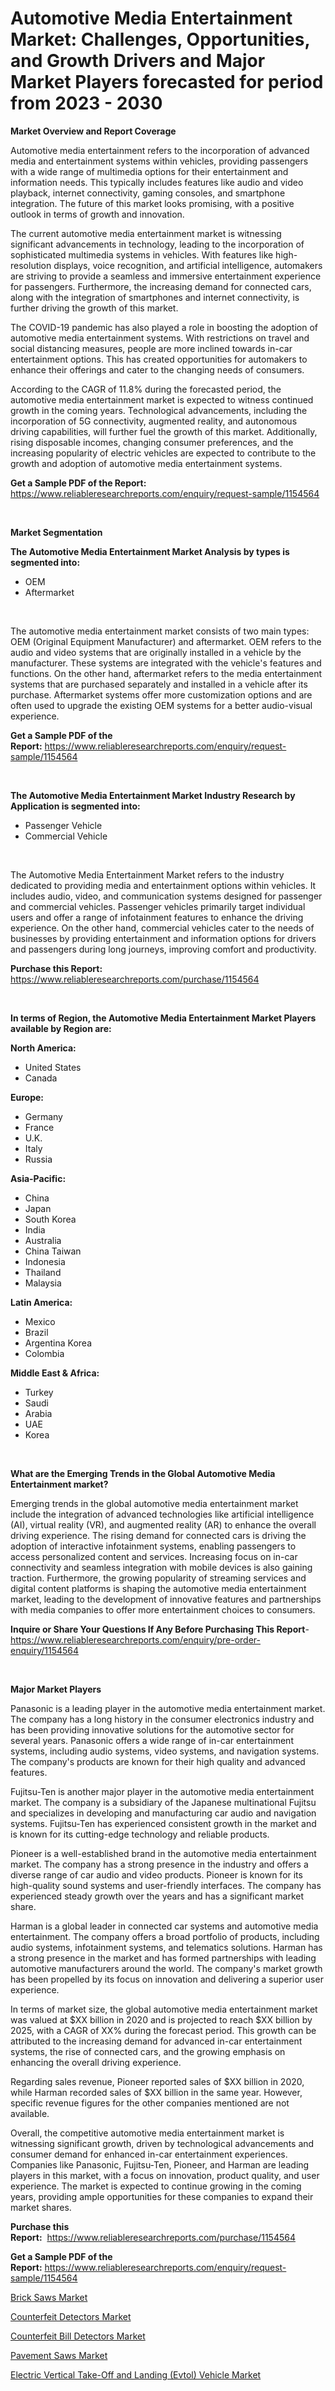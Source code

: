 <p><h1>Automotive Media Entertainment Market: Challenges, Opportunities, and Growth Drivers and Major Market Players forecasted for period from 2023 - 2030</h1></p><p><strong>Market Overview and Report Coverage</strong></p>
<p><p>Automotive media entertainment refers to the incorporation of advanced media and entertainment systems within vehicles, providing passengers with a wide range of multimedia options for their entertainment and information needs. This typically includes features like audio and video playback, internet connectivity, gaming consoles, and smartphone integration. The future of this market looks promising, with a positive outlook in terms of growth and innovation.</p><p>The current automotive media entertainment market is witnessing significant advancements in technology, leading to the incorporation of sophisticated multimedia systems in vehicles. With features like high-resolution displays, voice recognition, and artificial intelligence, automakers are striving to provide a seamless and immersive entertainment experience for passengers. Furthermore, the increasing demand for connected cars, along with the integration of smartphones and internet connectivity, is further driving the growth of this market.</p><p>The COVID-19 pandemic has also played a role in boosting the adoption of automotive media entertainment systems. With restrictions on travel and social distancing measures, people are more inclined towards in-car entertainment options. This has created opportunities for automakers to enhance their offerings and cater to the changing needs of consumers.</p><p>According to the CAGR of 11.8% during the forecasted period, the automotive media entertainment market is expected to witness continued growth in the coming years. Technological advancements, including the incorporation of 5G connectivity, augmented reality, and autonomous driving capabilities, will further fuel the growth of this market. Additionally, rising disposable incomes, changing consumer preferences, and the increasing popularity of electric vehicles are expected to contribute to the growth and adoption of automotive media entertainment systems.</p></p>
<p><strong>Get a Sample PDF of the Report:</strong> <a href="https://www.reliableresearchreports.com/enquiry/request-sample/1154564">https://www.reliableresearchreports.com/enquiry/request-sample/1154564</a></p>
<p>&nbsp;</p>
<p><strong>Market Segmentation</strong></p>
<p><strong>The Automotive Media Entertainment Market Analysis by types is segmented into:</strong></p>
<p><ul><li>OEM</li><li>Aftermarket</li></ul></p>
<p>&nbsp;</p>
<p><p>The automotive media entertainment market consists of two main types: OEM (Original Equipment Manufacturer) and aftermarket. OEM refers to the audio and video systems that are originally installed in a vehicle by the manufacturer. These systems are integrated with the vehicle's features and functions. On the other hand, aftermarket refers to the media entertainment systems that are purchased separately and installed in a vehicle after its purchase. Aftermarket systems offer more customization options and are often used to upgrade the existing OEM systems for a better audio-visual experience.</p></p>
<p><strong>Get a Sample PDF of the Report:</strong>&nbsp;<a href="https://www.reliableresearchreports.com/enquiry/request-sample/1154564">https://www.reliableresearchreports.com/enquiry/request-sample/1154564</a></p>
<p>&nbsp;</p>
<p><strong>The Automotive Media Entertainment Market Industry Research by Application is segmented into:</strong></p>
<p><ul><li>Passenger Vehicle</li><li>Commercial Vehicle</li></ul></p>
<p>&nbsp;</p>
<p><p>The Automotive Media Entertainment Market refers to the industry dedicated to providing media and entertainment options within vehicles. It includes audio, video, and communication systems designed for passenger and commercial vehicles. Passenger vehicles primarily target individual users and offer a range of infotainment features to enhance the driving experience. On the other hand, commercial vehicles cater to the needs of businesses by providing entertainment and information options for drivers and passengers during long journeys, improving comfort and productivity.</p></p>
<p><strong>Purchase this Report:</strong>&nbsp; <a href="https://www.reliableresearchreports.com/purchase/1154564">https://www.reliableresearchreports.com/purchase/1154564</a></p>
<p>&nbsp;</p>
<p><strong>In terms of Region, the Automotive Media Entertainment Market Players available by Region are:</strong></p>
<p>
    <p> <strong> North America: </strong>
        <ul>
            <li>United States</li>
            <li>Canada</li>
        </ul>
        </p> 
    <p> <strong> Europe: </strong>
        <ul>
            <li>Germany</li>
            <li>France</li>
            <li>U.K.</li>
            <li>Italy</li>
            <li>Russia</li>
        </ul>
        </p> 
    <p> <strong> Asia-Pacific: </strong>
        <ul>
            <li>China</li>
            <li>Japan</li>
            <li>South Korea</li>
            <li>India</li>
            <li>Australia</li>
            <li>China Taiwan</li>
            <li>Indonesia</li>
            <li>Thailand</li>
            <li>Malaysia</li>
        </ul>
        </p> 
    <p> <strong> Latin America: </strong>
        <ul>
            <li>Mexico</li>
            <li>Brazil</li>
            <li>Argentina Korea</li>
            <li>Colombia</li>
        </ul>
        </p> 
    <p> <strong> Middle East & Africa: </strong>
        <ul>
            <li>Turkey</li>
            <li>Saudi</li>
            <li>Arabia</li>
            <li>UAE</li>
            <li>Korea</li>
        </ul>
    </p>
    </p>
<p>&nbsp;</p>
<p><strong>What are the Emerging Trends in the Global Automotive Media Entertainment market?</strong></p>
<p><p>Emerging trends in the global automotive media entertainment market include the integration of advanced technologies like artificial intelligence (AI), virtual reality (VR), and augmented reality (AR) to enhance the overall driving experience. The rising demand for connected cars is driving the adoption of interactive infotainment systems, enabling passengers to access personalized content and services. Increasing focus on in-car connectivity and seamless integration with mobile devices is also gaining traction. Furthermore, the growing popularity of streaming services and digital content platforms is shaping the automotive media entertainment market, leading to the development of innovative features and partnerships with media companies to offer more entertainment choices to consumers.</p></p>
<p><strong>Inquire or Share Your Questions If Any Before Purchasing This Report</strong>- <a href="https://www.reliableresearchreports.com/enquiry/pre-order-enquiry/1154564">https://www.reliableresearchreports.com/enquiry/pre-order-enquiry/1154564</a></p>
<p>&nbsp;</p>
<p><strong>Major Market Players</strong></p>
<p><p>Panasonic is a leading player in the automotive media entertainment market. The company has a long history in the consumer electronics industry and has been providing innovative solutions for the automotive sector for several years. Panasonic offers a wide range of in-car entertainment systems, including audio systems, video systems, and navigation systems. The company's products are known for their high quality and advanced features.</p><p>Fujitsu-Ten is another major player in the automotive media entertainment market. The company is a subsidiary of the Japanese multinational Fujitsu and specializes in developing and manufacturing car audio and navigation systems. Fujitsu-Ten has experienced consistent growth in the market and is known for its cutting-edge technology and reliable products.</p><p>Pioneer is a well-established brand in the automotive media entertainment market. The company has a strong presence in the industry and offers a diverse range of car audio and video products. Pioneer is known for its high-quality sound systems and user-friendly interfaces. The company has experienced steady growth over the years and has a significant market share.</p><p>Harman is a global leader in connected car systems and automotive media entertainment. The company offers a broad portfolio of products, including audio systems, infotainment systems, and telematics solutions. Harman has a strong presence in the market and has formed partnerships with leading automotive manufacturers around the world. The company's market growth has been propelled by its focus on innovation and delivering a superior user experience.</p><p>In terms of market size, the global automotive media entertainment market was valued at $XX billion in 2020 and is projected to reach $XX billion by 2025, with a CAGR of XX% during the forecast period. This growth can be attributed to the increasing demand for advanced in-car entertainment systems, the rise of connected cars, and the growing emphasis on enhancing the overall driving experience.</p><p>Regarding sales revenue, Pioneer reported sales of $XX billion in 2020, while Harman recorded sales of $XX billion in the same year. However, specific revenue figures for the other companies mentioned are not available.</p><p>Overall, the competitive automotive media entertainment market is witnessing significant growth, driven by technological advancements and consumer demand for enhanced in-car entertainment experiences. Companies like Panasonic, Fujitsu-Ten, Pioneer, and Harman are leading players in this market, with a focus on innovation, product quality, and user experience. The market is expected to continue growing in the coming years, providing ample opportunities for these companies to expand their market shares.</p></p>
<p><strong>Purchase this Report:</strong>&nbsp;&nbsp;<a href="https://www.reliableresearchreports.com/purchase/1154564">https://www.reliableresearchreports.com/purchase/1154564</a></p>
<p></p>
<p><strong>Get a Sample PDF of the Report:</strong>&nbsp;<a href="https://www.reliableresearchreports.com/enquiry/request-sample/1154564">https://www.reliableresearchreports.com/enquiry/request-sample/1154564</a></p>
<p><p><a href="https://www.linkedin.com/pulse/brick-saws-market-size-2023-2030-global-industrial-analysis-p8sxe/">Brick Saws Market</a></p><p><a href="https://medium.com/@loriwatson1948/counterfeit-detectors-market-competitive-analysis-market-trends-and-forecast-to-2030-58aa38cd340e">Counterfeit Detectors Market</a></p><p><a href="https://medium.com/@brendajames1938/counterfeit-bill-detectors-market-the-key-to-successful-business-strategy-forecast-till-2030-b64d2bd0ed7e">Counterfeit Bill Detectors Market</a></p><p><a href="https://www.linkedin.com/pulse/pavement-saws-market-research-report-provides-thorough-industry-zdqze/">Pavement Saws Market</a></p><p><a href="https://github.com/prosalinda88/Market-Research-Report-List-1/blob/main/electric-vertical-take-off-and-landing-evtol-vehicle-market.md">Electric Vertical Take-Off and Landing (Evtol) Vehicle Market</a></p></p>